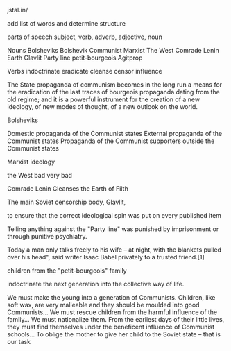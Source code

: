 jstal.in/

add list of words and determine structure

parts of speech
subject, verb, adverb, adjective, noun

Nouns
Bolsheviks
Bolshevik
Communist
Marxist
The West
Comrade
Lenin
Earth
Glavlit
Party line
petit-bourgeois
Agitprop

Verbs
indoctrinate
eradicate
cleanse
censor
influence

The State propaganda of communism becomes in the long run a means for the eradication of the last traces
of bourgeois propaganda dating from the old regime; and it is a powerful instrument for the creation of
a new ideology, of new modes of thought, of a new outlook on the world.

Bolsheviks

Domestic propaganda of the Communist states
External propaganda of the Communist states
Propaganda of the Communist supporters outside the Communist states

Marxist ideology

the West bad very bad

Comrade Lenin Cleanses the Earth of Filth

The main Soviet censorship body, Glavlit,

to ensure that the correct ideological spin was put on every published item

Telling anything against the "Party line" was punished by imprisonment or through punitive psychiatry.

Today a man only talks freely to his wife – at night, with the blankets pulled over his head", said writer Isaac Babel privately to a trusted friend.[1]

children from the "petit-bourgeois" family

indoctrinate the next generation into the collective way of life.

We must make the young into a generation of Communists. Children, like soft wax, are very malleable and they should be moulded into good Communists... We must rescue children from the harmful influence of the family... We must nationalize them. From the earliest days of their little lives, they must find themselves under the beneficent influence of Communist schools... To oblige the mother to give her child to the Soviet state – that is our task

